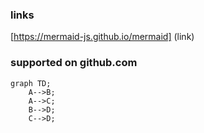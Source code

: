 ### links

[https://mermaid-js.github.io/mermaid] (link)


### supported on github.com
```mermaid
graph TD;
    A-->B;
    A-->C;
    B-->D;
    C-->D;
```
